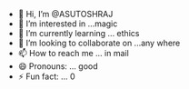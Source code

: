 - 👋 Hi, I’m @ASUTOSHRAJ
- 👀 I’m interested in ...magic
- 🌱 I’m currently learning ... ethics
- 💞️ I’m looking to collaborate on ...any where
- 📫 How to reach me ... in mail
- 😄 Pronouns: ... good
- ⚡ Fun fact: ... 0

<!---
ASUTOSHRAJ/ASUTOSHRAJ is a ✨ special ✨ repository because its `README.md` (this file) appears on your GitHub profile.
You can click the Preview link to take a look at your changes.
--->
